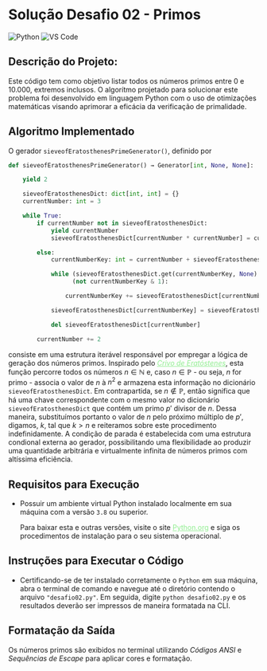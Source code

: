 # Solução Desafio 02 - Primos
![Python](https://img.shields.io/badge/Python-512BD4?style=flat&logo=python&logoColor=yellow)
![VS Code](https://img.shields.io/badge/VScode-007ACC?style=flat&logo=visualstudiocode&logoColor=white)

## Descrição do Projeto:
Este código tem como objetivo listar todos os números primos entre 0 e 10.000,
extremos inclusos. O algorítmo projetado para solucionar este problema foi
desenvolvido em linguagem Python com o uso de otimizações matemáticas visando
aprimorar a eficácia da verificação de primalidade.

## Algoritmo Implementado
O gerador `sieveofEratosthenesPrimeGenerator()`, definido por

```python
def sieveofEratosthenesPrimeGenerator() → Generator[int, None, None]:

    yield 2

    sieveofEratosthenesDict: dict[int, int] = {}
    currentNumber: int = 3

    while True:
        if currentNumber not in sieveofEratosthenesDict:
            yield currentNumber
            sieveofEratosthenesDict[currentNumber * currentNumber] = currentNumber

        else:
            currentNumberKey: int = currentNumber + sieveofEratosthenesDict[currentNumber]

            while (sieveofEratosthenesDict.get(currentNumberKey, None) is not None) or\
                  (not currentNumberKey & 1):

                currentNumberKey += sieveofEratosthenesDict[currentNumber]

            sieveofEratosthenesDict[currentNumberKey] = sieveofEratosthenesDict[currentNumber]

            del sieveofEratosthenesDict[currentNumber]

        currentNumber += 2
```

consiste em uma estrutura iterável responsável por empregar a lógica de geração dos
números primos. Inspirado pelo
<a href="https://pt.wikipedia.org/wiki/Crivo_de_Erat%C3%B3stenes" target="_blank" style="font-style: italic; color: lightgreen">Crivo de Eratóstenes</a>,
esta função percorre todos os números $n \in \mathbb{N}$ e, caso $n \in \mathbb{P}$ -
ou seja, $n$ for primo - associa o valor de $n$ à $n^{2}$ e armazena esta informação no
dicionário `sieveofEratosthenesDict`. Em contrapartida, se $n \notin \mathbb{P}$, então
significa que há uma chave correspondente com o mesmo valor no dicionário `sieveofEratosthenesDict` que contém um primo $p'$ divisor de $n$. Dessa maneira,
substituímos portanto o valor de $n$ pelo próximo múltiplo de $p'$, digamos, $k$, tal que
$k > n$ e reiteramos sobre este procedimento indefinidamente. A condição de parada é
estabelecida com uma estrutura condional externa ao gerador, possibilitando uma
flexibilidade ao produzir uma quantidade arbitrária e virtualmente infinita de números
primos com altíssima eficiência.

## Requisitos para Execução
- Possuir um ambiente virtual Python instalado localmente em sua máquina com a
versão `3.8` ou superior.

    Para baixar esta e outras versões, visite o site
    <a target="_blank" href="https://www.python.org/downloads/" style="color: lightgreen">Python.org</a> e siga os procedimentos de instalação para o
    seu sistema operacional.

## Instruções para Executar o Código
- Certificando-se de ter instalado corretamente o `Python` em sua
máquina, abra o terminal de comando e navegue até o diretório contendo o arquivo
`"desafio02.py"`. Em seguida, digite `python desafio02.py`
e os resultados deverão ser impressos de maneira formatada na CLI.

## Formatação da Saída
Os números primos são exibidos no terminal utilizando _Códigos ANSI_ e _Sequências de Escape_ para aplicar cores e formatação.
